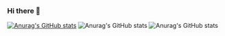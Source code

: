 ### Hi there 👋
[![Anurag's GitHub stats](https://github-readme-stats.vercel.app/api?username=Feanor1021)](https://github.com/anuraghazra/github-readme-stats)
![Anurag's GitHub stats](https://github-readme-stats.vercel.app/api?username=Feanor1021&show_icons=true)
![Anurag's GitHub stats](https://github-readme-stats.vercel.app/api?username=Feanor1021&show_icons=true&theme=radical)
<!--
**Feanor1021/Feanor1021** is a ✨ _special_ ✨ repository because its `README.md` (this file) appears on your GitHub profile.

Here are some ideas to get you started:

- 🔭 I’m currently working on ...
- 🌱 I’m currently learning ...
- 👯 I’m looking to collaborate on ...
- 🤔 I’m looking for help with ...
- 💬 Ask me about ...
- 📫 How to reach me: ...
- 😄 Pronouns: ...
- ⚡ Fun fact: ...
-->
